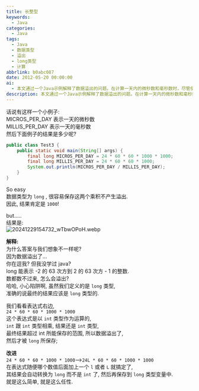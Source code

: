 ```yaml
---
title: 长整型
keywords:
  - Java
categories:
  - Java
tags:
  - Java
  - 数据类型
  - 溢出
  - long类型
  - 计算
abbrlink: b0abc087
date: 2012-05-20 00:00:00
ai:
  - 本文通过一个Java示例解释了数据溢出的问题。在计算一天内的微秒数和毫秒数时，尽管使用了long类型变量来保存结果，但由于表达式中包含int类型的中间运算，导致最终结果超出int范围，进而发生了数据溢出。改进方案是在乘法运算的任意一个整数后面添加'l'或'L'，强制将中间计算转换为long类型，避免了溢出问题。
description: 本文通过一个Java示例解释了数据溢出的问题。在计算一天内的微秒数和毫秒数时，尽管使用了long类型变量来保存结果，但由于表达式中包含int类型的中间运算，导致最终结果超出int范围，进而发生了数据溢出。改进方案是在乘法运算的任意一个整数后面添加'l'或'L'，强制将中间计算转换为long类型，避免了溢出问题。
---
```


话说有这样一个小例子:  
MICROS_PER_DAY 表示一天的微秒数  
MILLIS_PER_DAY 表示一天的毫秒数  
然后下面例子的结果是多少呢?

```java
public class Test3 {
    public static void main(String[] args) {
        final long MICROS_PER_DAY = 24 * 60 * 60 * 1000 * 1000;
        final long MILLIS_PER_DAY = 24 * 60 * 60 * 1000;
        System.out.println(MICROS_PER_DAY / MILLIS_PER_DAY);
    }
}
```

So easy  
数据类型为 `long` , 很容易保存这两个乘积不产生溢出.  
因此, 结果肯定是 `1000`!

but…..  
结果是:  
![20241229154732_wTbwOPoH.webp](https://blog-1258270892.cos.ap-chengdu.myqcloud.com/source/image/20241229154732_wTbwOPoH.webp)

**解释:**  
为什么答案与我们想象不一样呢?  
因为数据溢出了…  
你在逗我? 但我没学过 java?  
long 能表示 -2 的 63 次方到 2 的 63 次方 - 1 的整数.  
数都数不过来, 怎么会溢出?  
哈哈, 小心陷阱啊, 虽然我们定义的是 `long` 类型,  
准确的说最终的结果应该是 `long` 类型的.

我们看看表达式右边,  
`24 * 60 * 60 * 1000 * 1000`  
这个表达式是以 `int` 类型作为运算的,  
`int` 跟 `int` 类型相乘, 结果还是 `int` 类型,  
最终结果超过 int 所能保存的范围, 所以数据溢出了,  
然后才被 `long` 所保存;

**改进**  
`24 * 60 * 60 * 1000 * 1000`–>`24L * 60 * 60 * 1000 * 1000`  
在表达式随便哪个数值后面加上一个 `l` 或者 `L` 就搞定了,  
其结果会自动转换为 `long` 而不是 `int` 了, 然后再保存到 `long` 类型变量中.  
就是这么简单, 就是这么任性.
